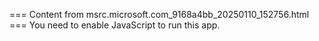 === Content from msrc.microsoft.com_9168a4bb_20250110_152756.html ===
You need to enable JavaScript to run this app.
